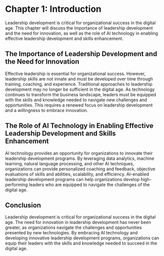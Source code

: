 Chapter 1: Introduction
=======================

Leadership development is critical for organizational success in the digital age. This chapter will discuss the importance of leadership development and the need for innovation, as well as the role of AI technology in enabling effective leadership development and skills enhancement.

The Importance of Leadership Development and the Need for Innovation
--------------------------------------------------------------------

Effective leadership is essential for organizational success. However, leadership skills are not innate and must be developed over time through training, coaching, and experience. Traditional approaches to leadership development may no longer be sufficient in the digital age. As technology continues to transform the business landscape, leaders must be equipped with the skills and knowledge needed to navigate new challenges and opportunities. This requires a renewed focus on leadership development and a willingness to embrace innovation.

The Role of AI Technology in Enabling Effective Leadership Development and Skills Enhancement
---------------------------------------------------------------------------------------------

AI technology provides an opportunity for organizations to innovate their leadership development programs. By leveraging data analytics, machine learning, natural language processing, and other AI techniques, organizations can provide personalized coaching and feedback, objective evaluations of skills and abilities, scalability, and efficiency. AI-enabled leadership development programs can help organizations develop high-performing leaders who are equipped to navigate the challenges of the digital age.

Conclusion
----------

Leadership development is critical for organizational success in the digital age. The need for innovation in leadership development has never been greater, as organizations navigate the challenges and opportunities presented by new technologies. By embracing AI technology and developing innovative leadership development programs, organizations can equip their leaders with the skills and knowledge needed to succeed in the digital age.
